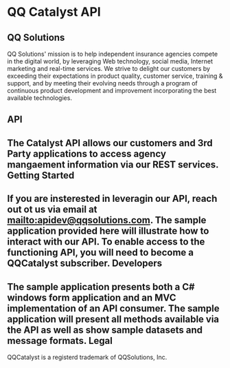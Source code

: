 QQ Catalyst API 
=========================================
QQ Solutions
------------
QQ Solutions' mission is to help independent insurance agencies compete in the digital world, by leveraging Web technology, social media, Internet marketing and real-time services. We strive to delight our customers by exceeding their expectations in product quality, customer service, training & support, and by meeting their evolving needs through a program of continuous product development and improvement incorporating the best available technologies.

API
---
The Catalyst API allows our customers and 3rd Party applications to access agency mangaement information via our REST services.
Getting Started
---------------
If you are insterested in leveragin our API, reach out ot us via email at <mailto:apidev@qqsolutions.com>.  The sample application provided here will illustrate how to interact with our API.  To enable access to the functioning API, you will need to become a QQCatalyst subscriber.
Developers
---------
The sample application presents both a C# windows form application and an MVC implementation of an API consumer.  The sample application will present all methods available via the API as well as show sample datasets and message formats.
Legal
-----
QQCatalyst is a registerd trademark of QQSolutions, Inc.

